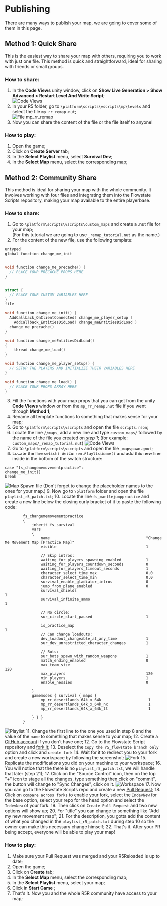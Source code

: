 # Publishing
There are many ways to publish your map, we are going to cover some of them in this page.

## Method 1: Quick Share
This is the easiest way to share your map with others, requiring you to work with just one file. This method is quick and straightforward, ideal for sharing with friends or small groups.

### How to share:
1. In the **Code Views** unity window, click on **Show Live Generation > Show Advanced > Restart Level And Write Script**;  
![Code Views](/Resources/Tutorials/publishing/01_code_views.png)
2. In your R5 folder, go to `\platform\scripts\vscripts\mp\levels` and select the file `mp_rr_remap.nut`;  
![File mp_rr_remap](/Resources/Tutorials/publishing/02_mp_rr_remap_file.png)
3. Now you can share the content of the file or the file itself to anyone!

### How to play:
1. Open the game;
2. Click on **Create Server** tab;
3. In the **Select Playlist** menu, select **Survival Dev**;
4. In the **Select Map** menu, select the corresponding map;

## Method 2: Community Share
This method is ideal for sharing your map with the whole community. It involves working with four files and integrating them into the Flowstate Scripts repository, making your map available to the entire playerbase.

### How to share:
1. Go to `\platform\scripts\vscripts\custom_maps` and create a .nut file for your map;  
(For this tutorial we are going to use `_remap_tutorial.nut` as the name.)
2. For the content of the new file, use the following template:
```cpp
untyped
global function change_me_init


void function change_me_precache() {
  // PLACE YOUR PRECACHE PROPS HERE
}


struct {
  // PLACE YOUR CUSTOM VARIABLES HERE
}
file

void function change_me_init() {
  AddCallback_OnClientConnected( change_me_player_setup )
	AddCallback_EntitiesDidLoad( change_meEntitiesDidLoad )
  change_me_precache()
}

void function change_meEntitiesDidLoad()
{
	thread change_me_load()
}

void function change_me_player_setup() {
  // SETUP THE PLAYERS AND INITIALIZE THEIR VARIABLES HERE 
}

void function change_me_load() {
  // PLACE YOUR PROPS ARRAY HERE
}

```
3. Fill the functions with your map props that you can get from the unity **Code Views** window or from the  `mp_rr_remap.nut` file if you went through **Method 1**;
4. Rename all template functions to something that makes sense for your map;
5. Go to `\platform\scripts\vscripts` and open the file `scripts.rson`;
6. Locate the line `//maps`, add a new line and type `custom_maps/` followed by the name of the file you created on *step 1*;
(for example: `custom_maps/_remap_tutorial.nut`)
![Code Views](/Resources/Tutorials/publishing/03_scripts_file.png)
7. Go to `\platform\scripts\vscripts` and open the file `_mapspawn.gnut`;
8. Locate the line `switch( GetCurrentPlaylistName()` and add this new line inside in the bottom of the switch structure:
```
case "fs_changememovementpractice":
change_me_init()
break
```
![Map Spawn file](/Resources/Tutorials/publishing/04_mapspawn_file.png)
(Don't forget to change the placeholder names to the ones for your map.)
9. Now go to `\platform` folder and open the file `playlist_r5_patch.txt`;
10. Locate the line `fs_mantlejumppractice` and create a new line below the closing curly bracket of it to paste the following code:
```
		fs_changememovementpractice
		{
			inherit fs_survival
			vars
			{
				name                                           "Change Me Movement Map [Practice Map]"
				visible                                        1

				// Skip intros:
				waiting_for_players_spawning_enabled           1
				waiting_for_players_countdown_seconds          0
				waiting_for_players_timeout_seconds            1
				character_select_time_max                      0.0
				character_select_time_min                      0.0
				survival_enable_gladiator_intros               0
				jump_from_plane_enabled                        0
				survival_shields							                 1
				survival_infinite_ammo						             1

				// No circle:
				sur_circle_start_paused                        1

				is_practice_map								                 1
				// Can change loadouts:
				dev_loadout_changeable_at_any_time             1
				sur_dev_unrestricted_character_changes         1

				// Bots:
				sur_bots_spawn_with_random_weapons             1
				match_ending_enabled                           0
				max_team_size								                   120
				max_players                                    120
				min_players                                    1
				enable_nessies                                 0

			}
			gamemodes { survival { maps {
				mp_rr_desertlands_64k_x_64k                    	1
				mp_rr_desertlands_64k_x_64k_nx                 	1
				mp_rr_desertlands_64k_x_64k_tt                 	1
				
			} } }
		}
```
![Playlist](/Resources/Tutorials/publishing/08_playlist.png)
11. Change the first line to the one you used in step 8 and the value of the `name` to something that makes sense to your map;
12. Create a [GitHub account](https://github.com/signup) if you don't have one;
12. Go to the Flowstate Script repository and [fork it](https://github.com/ColombianGuy/r5_flowstate/fork);
13. Deselect the `Copy the r5_flowstate branch only` option and click and `create fork`
14. Wait for it to redirect you to your fork and create a new workspace by following the screenshot:
![Fork](/Resources/Tutorials/publishing/05_fork.png)
15. Replicate the modifications you did on your machine to your workspace;
16. You will notice that the there is no `playlist_r5_patch.txt`, we will handle that later (step 21);
17. Click on the "Source Control" icon, then on the top "+" icon to stage all the changes, type something then click on "commit", the button will change to "Sync Changes", click on it.
![Workspace](/Resources/Tutorials/publishing/06_workspace.png)
17. Now you can go to the Flowstate Scripts repo and create a new [Pull Request](https://github.com/ColombianGuy/r5_flowstate/compare);
18. Click on `compare across forks` to enable your fork, select the `IndevNew` for the base option, select your repo for the head option and select the `IndevNew` of your fork.
19. Then click on `Create Pull Request` and two new options will show up;
20. For "title" you can change to something like "Add my new movement map";
21. For the description, you gotta add the content of what you changed in the `playlist_r5_patch.txt` during step 10 so the owner can make this necessary change himself;
22. That's it. After your PR being accept, everyone will be able to play your map!

### How to play:
1. Make sure your Pull Request was merged and your R5Reloaded is up to date;
2. Open the game;
3. Click on **Create** tab;
4. In the **Select Map** menu, select the corresponding map;
5. In the **Select Playlist** menu, select your map;
6. Click in **Start Game** ;
7. That's it. Now you and the whole R5R community have access to your map;
